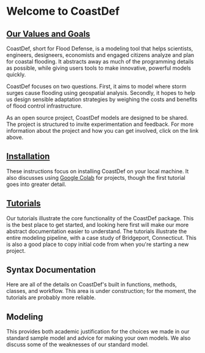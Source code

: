 # Welcome to CoastDef

## [Our Values and Goals](about.md)

CoastDef, short for Flood Defense, is a modeling tool that helps scientists, engineers, designeers, economists and engaged citizens analyze and plan for coastal flooding. It abstracts away as much of the programming details as possible, while giving users tools to make innovative, powerful models quickly.

CoastDef focuses on two questions. First, it aims to model where storm surges cause flooding using geospatial analysis. Secondly, it hopes to help us design sensible adaptation strategies by weighing the costs and benefits of flood control infrastructure.

As an open source project, CoastDef models are designed to be shared. The project is structured to invite experimentation and feedback. For more information about the project and how you can get involved, click on the link above.

## [Installation](install.md)

These instructions focus on installing CoastDef on your local machine. It also discusses using [Google Colab](https://colab.research.google.com/notebooks/welcome.ipynb) for projects, though the first tutorial goes into greater detail.

## [Tutorials](tutorials.md)

Our tutorials illustrate the core functionality of the CoastDef package. This is the best place to get started, and looking here first will make our more abstract documentation easier to understand. The tutorials illustrate the entire modeling pipeline, with a case study of Bridgeport, Connecticut. This is also a good place to copy initial code from when you're starting a new project.

## Syntax Documentation

Here are all of the details on CoastDef's built in functions, methods, classes, and workflow. This area is under construction; for the moment, the tutorials are probably more reliable.

## Modeling

This provides both academic justification for the choices we made in our standard sample model and advice for making your own models. We also discuss some of the weaknesses of our standard model.